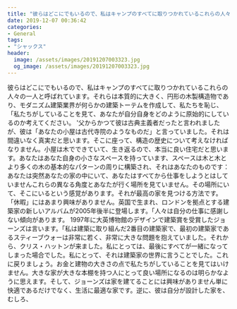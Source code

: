 ```yaml
---
title: "彼らはどこにでもいるので、私はキャンプのすべてに取りつかれているこれらの人々の一人と呼ばれています。"
date: 2019-12-07 00:36:42
categories:
- General
tags:
- "シャックス"
header:
  image: /assets/images/20191207003323.jpg
  og_image: /assets/images/20191207003323.jpg
---
```


彼らはどこにでもいるので、私はキャンプのすべてに取りつかれているこれらの人々の一人と呼ばれています。それらは本質的に大きく、円形の木製構造物であり、モダニズム建築業界が何らかの建築トーテムを作成して、私たちを恥じ、「私たちがしていることを見て、あなたが自分自身をどのように原始的にしているのか考えてください。 &#39;父からかつて彼は古典主義者だったと言われましたが、彼は「あなたの小屋は古代寺院のようなものだ」と言っていました。それは間違いなく真実だと思います。そこに座って、構造の歴史について考えなければなりません。小屋は木でできていて、生き返るので、本当に良い住宅だと思います。あなたはあなた自身の小さなスペースを持っています、スペースは木と木とより多くの木の基本的なパターンの周りに構築され、それはあなたのものです：あなたは突然あなたの家の中にいて、あなたはすべてから仕事をしようとはしていませんこれらの異なる角度とあなたが行く場所を見ていません。その場所にいて、そこにいるという感覚があります。それが最高の家を見つける方法です。 「休暇」にはあまり興味がありません。英国で生まれ、ロンドンを拠点とする建築家の新しいアルバムが2005年後半に登場します。「人々は自分の仕事に感謝しない傾向があります。 1997年に大英博物館のデザインで建築賞を受賞したジョーンズは言います。「私は建築に取り組んだ2番目の建築家で、最初の建築家であるスティーブウォーは非常に若く、非常に大きな問題を抱えていました。それから、クリス・ハットンが来ました。私にとっては、最後にすべてが一緒になってしまった場合でした。私にとって、それは建築家の世界に言うことでした。これに戻りましょう。お金と建物の大きさの点で私たちがしていることを見てはいけません。大きな家が大きな本棚を持つ人にとって良い場所になるのは明らかなように思えます。そして、ジョーンズは家を建てることには興味がありません単に快適であるだけでなく、生活に最適な家です。逆に、彼は自分が設計した家を、むしろ、
